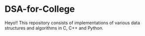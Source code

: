 # DSA-for-College

Heyo!!
This repository consists of implementations of various data structures and algorithms in C, C++ and Python.

